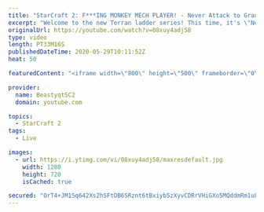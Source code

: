 ```yaml
---
title: "StarCraft 2: F***ING MONKEY MECH PLAYER! - Never Attack to Grandmaster"
excerpt: "Welcome to the new Terran ladder series! This time, it's \"Never Attack to Grandmaster!\" In this challenge, I play as Terran on the EU ladder, and in every game I'm not allowed to attack with any units except for using Ghosts. I'm allowed to make any army units for defending, as long as I don't attack"
originalUrl: https://youtube.com/watch?v=08xuy4adj58
type: video
length: PT33M16S
publishedDateTime: 2020-05-29T10:11:52Z
heat: 50

featuredContent: "<iframe width=\"800\" height=\"500\" frameborder=\"0\" src=\"https://www.youtube.com/embed/08xuy4adj58\" allow=\"accelerometer; autoplay; encrypted-media; gyroscope; picture-in-picture\" allowfullscreen></iframe>"

provider:
  name: BeastyqtSC2
  domain: youtube.com

topics:
  - StarCraft 2
tags:
  - Live

images:
  - url: https://i.ytimg.com/vi/08xuy4adj58/maxresdefault.jpg
    width: 1280
    height: 720
    isCached: true

secured: "OrT4+JM1Sq642Xs2hSFtOB6SRznt6tBxiyb5zXyvCDRrVHiGXo5MQddmRm1uLuK5FGzIhKT6glr7mfZUe28vYKIHGb21Wkn3hUk6o+dPDQGzeDMx9LxE/BZ8XwlfYfAm/M7INdCUp6/jsi+Tgb+20T8fZyKQn+IxnXuGQyT4SzBuL98Sa/xIdrf3PURUeTgRmG1DaR+JFcaGXI3ps6EnkCphkGT+L+27pcFn6by/c4XUAWd0IOlUQO/5wJFwodQ6vgTnZWmlgINX4iKqrXUfxrFeaa773ovQ7fyn+iRZOoWbO1zq0u+GeIF9Nnb8dut3yR/F92Vt7o0OdiLCVbY/PbYaVvRo2O5fDrzGiSn5u13lVgiPpPkhYOxLlXEvnBQyxbzB7QeOk6UknoGDkYhh8k8gSg1JPFE3iAP1Ihdo48s=;/BKNx8OyMy90sVSyqYdYyw=="
---
```


